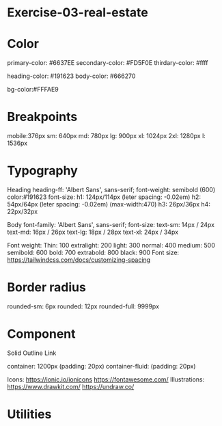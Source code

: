 # Exercise-03-real-estate
# Color

primary-color: #6637EE
secondary-color: #FD5F0E
thirdary-color: #ffff

heading-color: #191623
body-color: #666270

bg-color:#FFFAE9

# Breakpoints

mobile:376px
sm: 640px
md: 780px
lg:  900px
xl: 1024px
2xl: 1280px
l: 1536px

# Typography

Heading
heading-ff: 'Albert Sans', sans-serif;
font-weight: semibold (600)
color:#191623
font-size:
    h1: 124px/114px (leter spacing: -0.02em)
    h2: 54px/64px (leter spacing: -0.02em) (max-width:470)
    h3: 26px/36px
    h4: 22px/32px

Body
font-family: 'Albert Sans', sans-serif;
font-size: 
    text-sm: 14px / 24px
    text-md: 16px / 26px
    text-lg: 18px / 28px
    text-xl: 24px / 34px

Font weight:
Thin: 100
extralight: 200
light: 300
normal: 400
medium: 500
semibold: 600
bold: 700
extrabold: 800
black: 900
Font size: https://tailwindcss.com/docs/customizing-spacing

# Border radius

rounded-sm: 6px
rounded: 12px
rounded-full: 9999px
# Component

<!-- Button -->
Solid
Outline
Link

<!-- Layout -->

container: 1200px (padding: 20px)
container-fluid: (padding: 20px)


<!-- Icon-illustrations -->
Icons:
    https://ionic.io/ionicons
    https://fontawesome.com/
Illustrations:
    https://www.drawkit.com/
    https://undraw.co/

# Utilities
